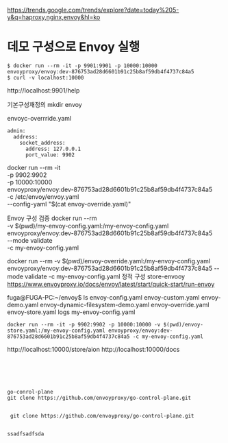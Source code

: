 https://trends.google.com/trends/explore?date=today%205-y&q=haproxy,nginx,envoy&hl=ko

# 데모 구성으로 Envoy 실행
```
$ docker run --rm -it -p 9901:9901 -p 10000:10000 envoyproxy/envoy:dev-876753ad28d6601b91c25b8af59db4f4737c84a5
$ curl -v localhost:10000
```
http://localhost:9901/help



기본구성재정의
mkdir envoy

envoyc-overrride.yaml
```
admin:
  address:
    socket_address:
      address: 127.0.0.1
      port_value: 9902
```

docker run --rm -it \
      -p 9902:9902 \
      -p 10000:10000 \
      envoyproxy/envoy:dev-876753ad28d6601b91c25b8af59db4f4737c84a5 \
          -c /etc/envoy/envoy.yaml \
          --config-yaml "$(cat envoy-override.yaml)"

Envoy 구성 검증
docker run --rm \
      -v $(pwd)/my-envoy-config.yaml:/my-envoy-config.yaml \
      envoyproxy/envoy:dev-876753ad28d6601b91c25b8af59db4f4737c84a5 \
          --mode validate \
          -c my-envoy-config.yaml
 
docker run --rm -v $(pwd)/envoy-override.yaml:/my-envoy-config.yaml envoyproxy/envoy:dev-876753ad28d6601b91c25b8af59db4f4737c84a5 --mode validate -c my-envoy-config.yaml
정적 구성 store-envooy 
https://www.envoyproxy.io/docs/envoy/latest/start/quick-start/run-envoy

fuga@FUGA-PC:~/envoy$ ls
envoy-config.yaml  envoy-custom.yaml  envoy-demo.yaml  envoy-dynamic-filesystem-demo.yaml  envoy-override.yaml  envoy-store.yaml  logs  my-envoy-config.yaml
```
docker run --rm -it -p 9902:9902 -p 10000:10000 -v $(pwd)/envoy-store.yaml:/my-envoy-config.yaml envoyproxy/envoy:dev-876753ad28d6601b91c25b8af59db4f4737c84a5 -c my-envoy-config.yaml
```

http://localhost:10000/store/aion
http://localhost:10000/docs
```





go-conrol-plane
git clone https://github.com/envoyproxy/go-control-plane.git


 git clone https://github.com/envoyproxy/go-control-plane.git


ssadfsadfsda
